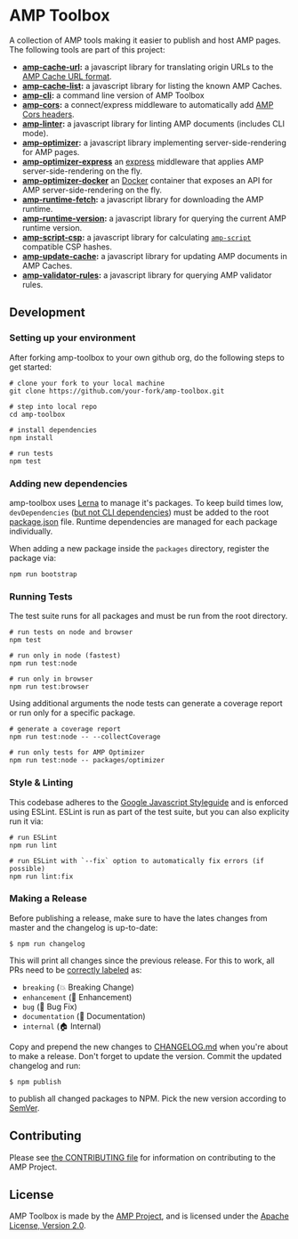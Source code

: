 <!---
Copyright 2015 The AMP HTML Authors. All Rights Reserved.

Licensed under the Apache License, Version 2.0 (the "License");
you may not use this file except in compliance with the License.
You may obtain a copy of the License at

      http://www.apache.org/licenses/LICENSE-2.0

Unless required by applicable law or agreed to in writing, software
distributed under the License is distributed on an "AS-IS" BASIS,
WITHOUT WARRANTIES OR CONDITIONS OF ANY KIND, either express or implied.
See the License for the specific language governing permissions and
limitations under the License.
-->

# AMP Toolbox

A collection of AMP tools making it easier to publish and host AMP pages. The following tools are part of this project:

- **[amp-cache-url](/packages/cache-url):** a javascript library for translating origin URLs to the [AMP Cache URL format](https://developers.google.com/amp/cache/overview).
- **[amp-cache-list](/packages/cache-list):** a javascript library for listing the known AMP Caches.
- **[amp-cli](/packages/cli):** a command line version of AMP Toolbox
- **[amp-cors](/packages/cors):** a connect/express middleware to automatically add [AMP Cors headers](https://www.ampproject.org/docs/fundamentals/amp-cors-requests).
- **[amp-linter](/packages/linter):** a javascript library for linting AMP documents (includes CLI mode).
- **[amp-optimizer](/packages/optimizer):** a javascript library implementing server-side-rendering for AMP pages.
- **[amp-optimizer-express](/packages/optimizer-express)** an [express](http://expressjs.com/) middleware that applies AMP server-side-rendering on the fly.
- **[amp-optimizer-docker](/packages/optimizer-docker)** an [Docker](http://docker.com) container that exposes an API for AMP server-side-rendering on the fly.
- **[amp-runtime-fetch](/packages/runtime-fetch):** a javascript library for downloading the AMP runtime.
- **[amp-runtime-version](/packages/runtime-version):** a javascript library for querying the current AMP runtime version.
- **[amp-script-csp](/packages/script-csp):** a javascript library for calculating [`amp-script`](https://amp.dev/documentation/components/amp-script/) compatible CSP hashes.
- **[amp-update-cache](/packages/update-cache):** a javascript library for updating AMP documents in AMP Caches.
- **[amp-validator-rules](/packages/validator-rules):** a javascript library for querying AMP validator rules.

## Development

### Setting up your environment

After forking amp-toolbox to your own github org, do the following steps to get started:

```
# clone your fork to your local machine
git clone https://github.com/your-fork/amp-toolbox.git

# step into local repo
cd amp-toolbox

# install dependencies
npm install

# run tests
npm test
```

### Adding new dependencies

amp-toolbox uses [Lerna](https://lerna.js.org/) to manage it's packages. To keep build times low, `devDependencies` ([but not CLI dependencies](https://github.com/lerna/lerna/issues/1079#issuecomment-337660289)) must be added to the root [package.json](/package.json) file. Runtime dependencies are managed for each package individually.

When adding a new package inside the `packages` directory, register the package via:

```
npm run bootstrap
```

### Running Tests

The test suite runs for all packages and must be run from the root directory.

```
# run tests on node and browser
npm test

# run only in node (fastest)
npm run test:node

# run only in browser
npm run test:browser
```

Using additional arguments the node tests can generate a coverage report or run only for a specific package.
```
# generate a coverage report
npm run test:node -- --collectCoverage

# run only tests for AMP Optimizer
npm run test:node -- packages/optimizer
```

### Style & Linting

This codebase adheres to the [Google Javascript Styleguide](https://google.github.io/styleguide/jsguide.html) and is enforced using ESLint. ESLint is run as part of the test suite, but you can also explicity run it via:

```
# run ESLint
npm run lint

# run ESLint with `--fix` option to automatically fix errors (if possible)
npm run lint:fix
```

### Making a Release

Before publishing a release, make sure to have the lates changes from master and the changelog is up-to-date:

```
$ npm run changelog
```

This will print all changes since the previous release. For this to work, all PRs need to be [correctly labeled](https://github.com/lerna/lerna-changelog#usage) as:

- `breaking` (💥 Breaking Change)
- `enhancement` (🚀 Enhancement)
- `bug` (🐛 Bug Fix)
- `documentation` (📝 Documentation)
- `internal` (🏠 Internal)

Copy and prepend the new changes to [CHANGELOG.md](/CHANGELOG.md) when you're about to make a release. Don't forget to update the version. Commit the updated changelog and run:

```
$ npm publish
```

to publish all changed packages to NPM. Pick the new version according to [SemVer](https://semver.org/).

## Contributing

Please see [the CONTRIBUTING file](/CONTRIBUTING.md) for information on contributing to the AMP Project.

## License

AMP Toolbox is made by the [AMP Project](https://www.ampproject.org/), and is licensed under the [Apache License, Version 2.0](/LICENSE).
